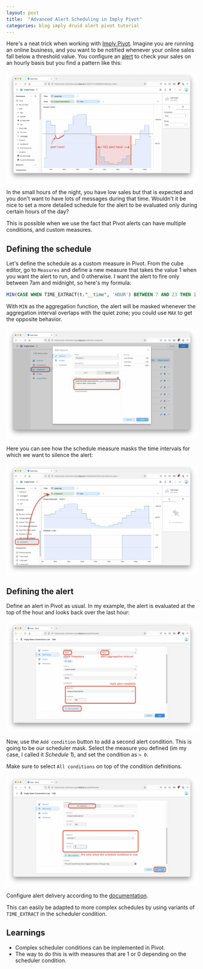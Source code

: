 ```yaml
---
layout: post
title:  "Advanced Alert Scheduling in Imply Pivot"
categories: blog imply druid alert pivot tutorial
---
```


Here's a neat trick when working with [Imply Pivot](https://docs.imply.io/latest/pivot-overview/). Imagine you are running an online business, and you want to be notified whenever your online sales fall below a threshold value. You configure an [alert](https://docs.imply.io/latest/alerts/) to check your sales on an hourly basis but you find a pattern like this:

![Conversion graph with alert conditions](/assets/2022-10-02-01-basegraph.jpg)

In the small hours of the night, you have low sales but that is expected and you don't want to have lots of messages during that time. Wouldn't it be nice to set a more detailed schedule for the alert to be evaluated only during certain hours of the day?

This is possible when we use the fact that Pivot alerts can have multiple conditions, and custom measures.

## Defining the schedule

Let's define the schedule as a custom measure in Pivot. From the cube editor, go to `Measures` and define a new measure that takes the value 1 when you want the alert to run, and 0 otherwise. I want the alert to fire only between 7am and midnight, so here's my formula:

```sql
MIN(CASE WHEN TIME_EXTRACT(t."__time", 'HOUR') BETWEEN 7 AND 23 THEN 1 ELSE 0 END)
```

With `MIN` as the aggregation function, the alert will be masked whenever the aggregation interval overlaps with the quiet zone; you could use `MAX` to get the opposite behavior.   

![Define schedule measure](/assets/2022-10-02-02-schedule-measure.jpg)

Here you can see how the schedule measure masks the time intervals for which we want to silence the alert:

![Conversion graph with schedule mask](/assets/2022-10-02-03-two-measures.jpg)

## Defining the alert

Define an alert in Pivot as usual. In my example, the alert is evaluated at the top of the hour and looks back over the last hour:

![Define alert condition](/assets/2022-10-02-04-alert1.jpg)

Now, use the `Add condition` button to add a second alert condition. This is going to be our scheduler mask. Select the measure you defined (im my case, I called it _Schedule 1_), and set the condition as `> 0`.

Make sure to select `All conditions` on top of the condition definitions.

![Define schedule condition](/assets/2022-10-02-05-alert2.jpg)

Configure alert delivery according to the [documentation](https://docs.imply.io/latest/alerts/).

This can easily be adapted to more complex schedules by using variants of `TIME_EXTRACT` in the scheduler condition.

## Learnings

- Complex scheduler conditions can be implemented in Pivot.
- The way to do this is with measures that are 1 or 0 depending on the scheduler condition.
